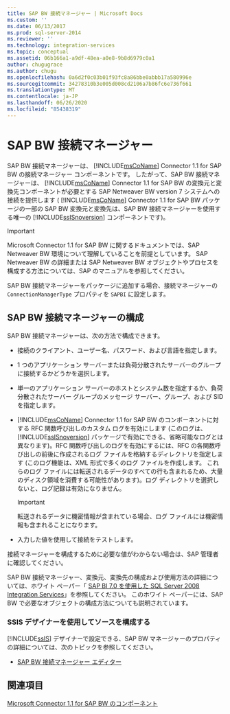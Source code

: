 ```yaml
---
title: SAP BW 接続マネージャー | Microsoft Docs
ms.custom: ''
ms.date: 06/13/2017
ms.prod: sql-server-2014
ms.reviewer: ''
ms.technology: integration-services
ms.topic: conceptual
ms.assetid: 06b166a1-a9df-48ea-a0e8-9b8d6979c0a1
author: chugugrace
ms.author: chugu
ms.openlocfilehash: 0a6d2f0c03b01f93fc8a86bbe0abbb17a580996e
ms.sourcegitcommit: 34278310b3e005d008cd2106a7b86fc6e736f661
ms.translationtype: MT
ms.contentlocale: ja-JP
ms.lasthandoff: 06/26/2020
ms.locfileid: "85438319"
---
```

# <a name="sap-bw-connection-manager"></a>SAP BW 接続マネージャー
  SAP BW 接続マネージャーは、 [!INCLUDE[msCoName](../../includes/msconame-md.md)] Connector 1.1 for SAP BW の接続マネージャー コンポーネントです。 したがって、SAP BW 接続マネージャーは、 [!INCLUDE[msCoName](../../includes/msconame-md.md)] Connector 1.1 for SAP BW の変換元と変換先コンポーネントが必要とする SAP Netweaver BW version 7 システムへの接続を提供します ( [!INCLUDE[msCoName](../../includes/msconame-md.md)] Connector 1.1 for SAP BW パッケージの一部の SAP BW 変換元と変換先は、SAP BW 接続マネージャーを使用する唯一の [!INCLUDE[ssISnoversion](../../includes/ssisnoversion-md.md)] コンポーネントです)。  
  
> [!IMPORTANT]  
>  Microsoft Connector 1.1 for SAP BW に関するドキュメントでは、SAP Netweaver BW 環境について理解していることを前提としています。 SAP Netweaver BW の詳細または SAP Netweaver BW オブジェクトやプロセスを構成する方法については、SAP のマニュアルを参照してください。  
  
 SAP BW 接続マネージャーをパッケージに追加する場合、接続マネージャーの `ConnectionManagerType` プロパティを `SAPBI` に設定します。  
  
## <a name="configuring-the-sap-bw-connection-manager"></a>SAP BW 接続マネージャーの構成  
 SAP BW 接続マネージャーは、次の方法で構成できます。  
  
-   接続のクライアント、ユーザー名、パスワード、および言語を指定します。  
  
-   1 つのアプリケーション サーバーまたは負荷分散されたサーバーのグループに接続するかどうかを選択します。  
  
-   単一のアプリケーション サーバーのホストとシステム数を指定するか、負荷分散されたサーバー グループのメッセージ サーバー、グループ、および SID を指定します。  
  
-   [!INCLUDE[msCoName](../../includes/msconame-md.md)] Connector 1.1 for SAP BW のコンポーネントに対する RFC 関数呼び出しのカスタム ログを有効にします (このログは、 [!INCLUDE[ssISnoversion](../../includes/ssisnoversion-md.md)] パッケージで有効にできる、省略可能なログとは異なります)。RFC 関数呼び出しのログを有効にするには、RFC の各関数呼び出しの前後に作成されるログ ファイルを格納するディレクトリを指定します (このログ機能は、XML 形式で多くのログ ファイルを作成します。 これらのログ ファイルには転送されるデータのすべての行も含まれるため、大量のディスク領域を消費する可能性があります)。ログ ディレクトリを選択しないと、ログ記録は有効になりません。  
  
    > [!IMPORTANT]  
    >  転送されるデータに機密情報が含まれている場合、ログ ファイルには機密情報も含まれることになります。  
  
-   入力した値を使用して接続をテストします。  
  
 接続マネージャーを構成するために必要な値がわからない場合は、SAP 管理者に確認してください。  
  
 SAP BW 接続マネージャー、変換元、変換先の構成および使用方法の詳細については、ホワイト ペーパー「 [SAP BI 7.0 を使用した SQL Server 2008 Integration Services](https://go.microsoft.com/fwlink/?LinkID=137090)」を参照してください。 このホワイト ペーパーには、SAP BW で必要なオブジェクトの構成方法についても説明されています。  
  
### <a name="using-the-ssis-designer-to-configure-the-source"></a>SSIS デザイナーを使用してソースを構成する  
 [!INCLUDE[ssIS](../../includes/ssis-md.md)] デザイナーで設定できる、SAP BW マネージャーのプロパティの詳細については、次のトピックを参照してください。  
  
-   [SAP BW 接続マネージャー エディター](../sap-bw-connection-manager-editor.md)  
  
## <a name="see-also"></a>関連項目  
 [Microsoft Connector 1.1 for SAP BW のコンポーネント](../microsoft-connector-for-sap-bw-components.md)  
  
  
